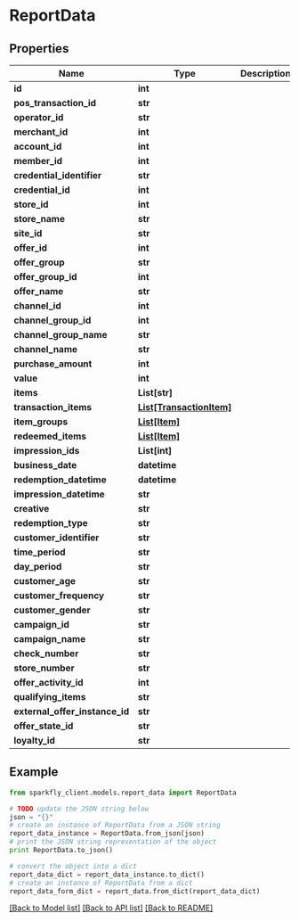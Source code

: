 # ReportData


## Properties
Name | Type | Description | Notes
------------ | ------------- | ------------- | -------------
**id** | **int** |  | [optional] 
**pos_transaction_id** | **str** |  | [optional] 
**operator_id** | **str** |  | [optional] 
**merchant_id** | **int** |  | [optional] 
**account_id** | **int** |  | [optional] 
**member_id** | **int** |  | [optional] 
**credential_identifier** | **str** |  | [optional] 
**credential_id** | **int** |  | [optional] 
**store_id** | **int** |  | [optional] 
**store_name** | **str** |  | [optional] 
**site_id** | **str** |  | [optional] 
**offer_id** | **int** |  | [optional] 
**offer_group** | **str** |  | [optional] 
**offer_group_id** | **int** |  | [optional] 
**offer_name** | **str** |  | [optional] 
**channel_id** | **int** |  | [optional] 
**channel_group_id** | **int** |  | [optional] 
**channel_group_name** | **str** |  | [optional] 
**channel_name** | **str** |  | [optional] 
**purchase_amount** | **int** |  | [optional] 
**value** | **int** |  | [optional] 
**items** | **List[str]** |  | [optional] 
**transaction_items** | [**List[TransactionItem]**](TransactionItem.md) |  | [optional] 
**item_groups** | [**List[Item]**](Item.md) |  | [optional] 
**redeemed_items** | [**List[Item]**](Item.md) |  | [optional] 
**impression_ids** | **List[int]** |  | [optional] 
**business_date** | **datetime** |  | [optional] 
**redemption_datetime** | **datetime** |  | [optional] 
**impression_datetime** | **str** |  | [optional] 
**creative** | **str** |  | [optional] 
**redemption_type** | **str** |  | [optional] 
**customer_identifier** | **str** |  | [optional] 
**time_period** | **str** |  | [optional] 
**day_period** | **str** |  | [optional] 
**customer_age** | **str** |  | [optional] 
**customer_frequency** | **str** |  | [optional] 
**customer_gender** | **str** |  | [optional] 
**campaign_id** | **str** |  | [optional] 
**campaign_name** | **str** |  | [optional] 
**check_number** | **str** |  | [optional] 
**store_number** | **str** |  | [optional] 
**offer_activity_id** | **int** |  | [optional] 
**qualifying_items** | **str** |  | [optional] 
**external_offer_instance_id** | **str** |  | [optional] 
**offer_state_id** | **str** |  | [optional] 
**loyalty_id** | **str** |  | [optional] 

## Example

```python
from sparkfly_client.models.report_data import ReportData

# TODO update the JSON string below
json = "{}"
# create an instance of ReportData from a JSON string
report_data_instance = ReportData.from_json(json)
# print the JSON string representation of the object
print ReportData.to_json()

# convert the object into a dict
report_data_dict = report_data_instance.to_dict()
# create an instance of ReportData from a dict
report_data_form_dict = report_data.from_dict(report_data_dict)
```
[[Back to Model list]](../README.md#documentation-for-models) [[Back to API list]](../README.md#documentation-for-api-endpoints) [[Back to README]](../README.md)


